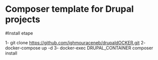 # Composer template for Drupal projects

#Install etape

1- git clone https://github.com/ighmouraceneb/drupaldOCKER.git
2- docker-compose up -d
3- docker-exec DRUPAL_CONTAINER composer install
